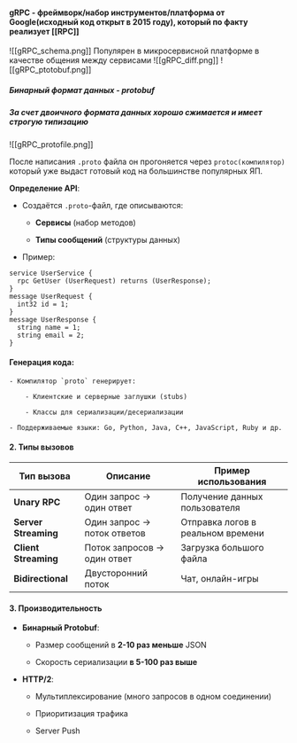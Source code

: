 
#### __gRPC__ - фреймворк/набор инструментов/платформа от Google(исходный код открыт в 2015 году), который по факту реализует [[RPC]]

![[gRPC_schema.png]]
Популярен в микросервисной платформе в качестве общения между сервисами
![[gRPC_diff.png]]
![[gRPC_ptotobuf.png]]
##### Бинарный формат данных - __protobuf__
##### За счет двоичного формата данных хорошо сжимается и имеет строгую типизацию

![[gRPC_protofile.png]]

После написания `.proto` файла он прогоняется через `protoc(компилятор)` который уже выдаст готовый код на большинстве популярных ЯП.

**Определение API**:

- Создаётся `.proto`-файл, где описываются:
    
    - **Сервисы** (набор методов)
        
    - **Типы сообщений** (структуры данных)
        
- Пример:

```
service UserService {
  rpc GetUser (UserRequest) returns (UserResponse);
}
message UserRequest {
  int32 id = 1;
}
message UserResponse {
  string name = 1;
  string email = 2;
}
```


 #### **Генерация кода**:
 
    - Компилятор `proto` генерирует:
        
        - Клиентские и серверные заглушки (stubs)
            
        - Классы для сериализации/десериализации
            
    - Поддерживаемые языки: Go, Python, Java, C++, JavaScript, Ruby и др.
        
#### **2. Типы вызовов**

|Тип вызова|Описание|Пример использования|
|---|---|---|
|**Unary RPC**|Один запрос → один ответ|Получение данных пользователя|
|**Server Streaming**|Один запрос → поток ответов|Отправка логов в реальном времени|
|**Client Streaming**|Поток запросов → один ответ|Загрузка большого файла|
|**Bidirectional**|Двусторонний поток|Чат, онлайн-игры|

#### **3. Производительность**

- **Бинарный Protobuf**:
    
    - Размер сообщений в **2-10 раз меньше** JSON
        
    - Скорость сериализации **в 5-100 раз выше**
        
- **HTTP/2**:
    
    - Мультиплексирование (много запросов в одном соединении)
        
    - Приоритизация трафика
        
    - Server Push